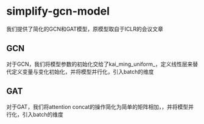 # simplify-gcn-model
我们提供了简化的GCN和GAT模型，原模型取自于ICLR的会议文章

## GCN
对于GCN，我们将模型参数的初始化交给了kai_ming_uniform_，定义线性层来替代定义变量与变化初始化，并将模型并行化，引入batch的维度

## GAT
对于GAT，我们将attention concat的操作简化为简单的矩阵相加，，并将模型并行化，引入batch的维度



